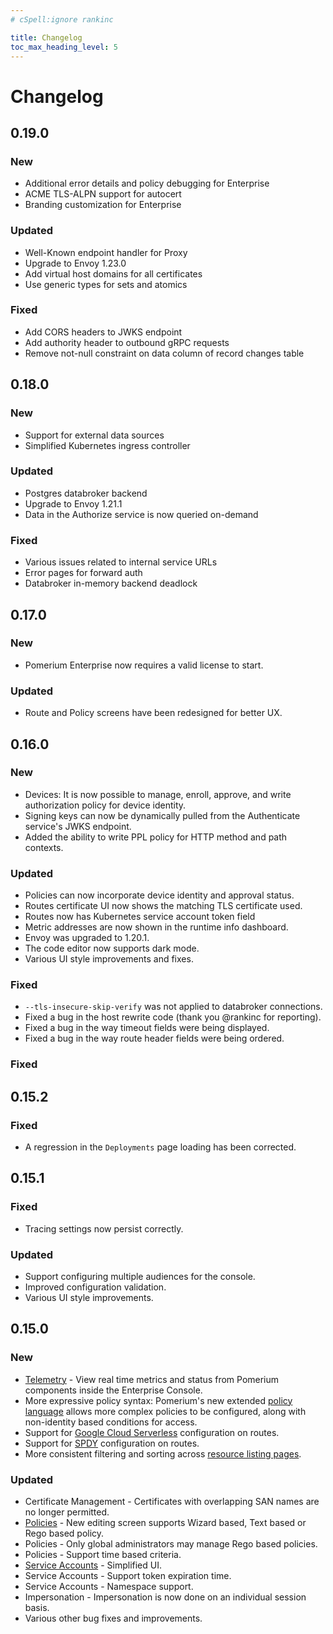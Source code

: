 ```yaml
---
# cSpell:ignore rankinc

title: Changelog
toc_max_heading_level: 5
---
```


# Changelog

## 0.19.0

### New

- Additional error details and policy debugging for Enterprise
- ACME TLS-ALPN support for autocert
- Branding customization for Enterprise

### Updated

- Well-Known endpoint handler for Proxy
- Upgrade to Envoy 1.23.0
- Add virtual host domains for all certificates
- Use generic types for sets and atomics

### Fixed

- Add CORS headers to JWKS endpoint
- Add authority header to outbound gRPC requests
- Remove not-null constraint on data column of record changes table

## 0.18.0

### New

- Support for external data sources
- Simplified Kubernetes ingress controller

### Updated

- Postgres databroker backend
- Upgrade to Envoy 1.21.1
- Data in the Authorize service is now queried on-demand

### Fixed

- Various issues related to internal service URLs
- Error pages for forward auth
- Databroker in-memory backend deadlock

## 0.17.0

### New

- Pomerium Enterprise now requires a valid license to start.

### Updated

- Route and Policy screens have been redesigned for better UX.

## 0.16.0

### New

- Devices: It is now possible to manage, enroll, approve, and write authorization policy for device identity.
- Signing keys can now be dynamically pulled from the Authenticate service's JWKS endpoint.
- Added the ability to write PPL policy for HTTP method and path contexts.

### Updated

- Policies can now incorporate device identity and approval status.
- Routes certificate UI now shows the matching TLS certificate used.
- Routes now has Kubernetes service account token field
- Metric addresses are now shown in the runtime info dashboard.
- Envoy was upgraded to 1.20.1.
- The code editor now supports dark mode.
- Various UI style improvements and fixes.

### Fixed

- `--tls-insecure-skip-verify` was not applied to databroker connections.
- Fixed a bug in the host rewrite code (thank you @rankinc for reporting).
- Fixed a bug in the way timeout fields were being displayed.
- Fixed a bug in the way route header fields were being ordered.

### Fixed

## 0.15.2

### Fixed

- A regression in the `Deployments` page loading has been corrected.

## 0.15.1

### Fixed

- Tracing settings now persist correctly.

### Updated

- Support configuring multiple audiences for the console.
- Improved configuration validation.
- Various UI style improvements.

## 0.15.0

### New

- [Telemetry] - View real time metrics and status from Pomerium components inside the Enterprise Console.
- More expressive policy syntax: Pomerium's new extended [policy language] allows more complex policies to be configured, along with non-identity based conditions for access.
- Support for [Google Cloud Serverless] configuration on routes.
- Support for [SPDY] configuration on routes.
- More consistent filtering and sorting across [resource listing pages][runtime].

### Updated

- Certificate Management - Certificates with overlapping SAN names are no longer permitted.
- [Policies] - New editing screen supports Wizard based, Text based or Rego based policy.
- Policies - Only global administrators may manage Rego based policies.
- Policies - Support time based criteria.
- [Service Accounts] - Simplified UI.
- Service Accounts - Support token expiration time.
- Service Accounts - Namespace support.
- Impersonation - Impersonation is now done on an individual session basis.
- Various other bug fixes and improvements.

[`signing key`]: /docs/reference/signing-key
[google cloud serverless]: /docs/reference/routes/enable-google-cloud-serverless-authentication
[policies]: /docs/concepts/policies
[policy language]: /docs/capabilities/ppl
[runtime]: /docs/capabilities/reports.md#runtime
[service accounts]: /docs/concepts/service-accounts
[spdy]: /docs/reference/routes/spdy
[telemetry]: /docs/capabilities/reports.md#traffic
